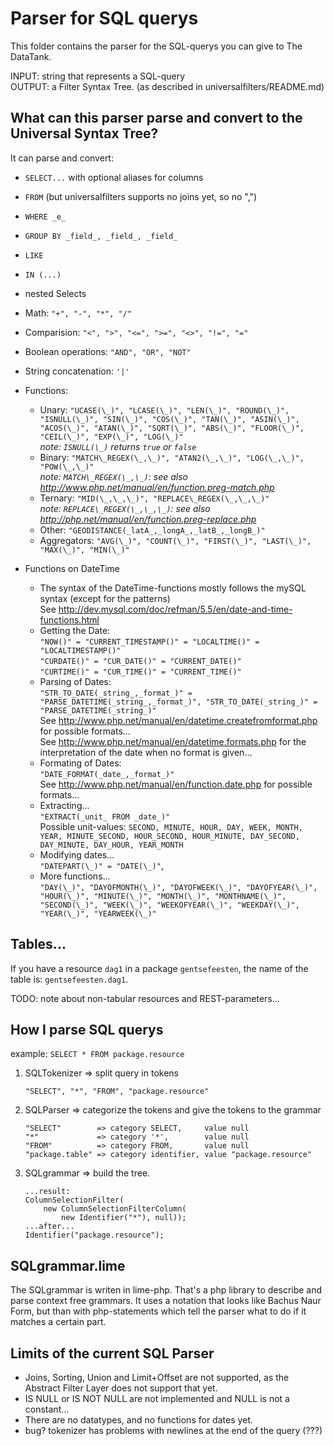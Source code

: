 Parser for SQL querys
=====================

This folder contains the parser for the SQL-querys you can give to The DataTank.

INPUT: string that represents a SQL-query  
OUTPUT: a Filter Syntax Tree. (as described in universalfilters/README.md)


What can this parser parse and convert to the Universal Syntax Tree?
--------------------------------------------------------------------

It can parse and convert:
 - `SELECT...` with optional aliases for columns
 - `FROM` (but universalfilters supports no joins yet, so no ",")
 - `WHERE _e_`
 - `GROUP BY _field_, _field_, _field_`
 - `LIKE`
 - `IN (...)`

 - nested Selects

 - Math: `"+", "-", "*", "/"`
 - Comparision: `"<", ">", "<=", ">=", "<>", "!=", "="`
 - Boolean operations: `"AND", "OR", "NOT"`
 - String concatenation: `'|'`
 - Functions:
   * Unary: `"UCASE(\_)", "LCASE(\_)", "LEN(\_)", "ROUND(\_)", "ISNULL(\_)", "SIN(\_)", "COS(\_)", "TAN(\_)", "ASIN(\_)", "ACOS(\_)", "ATAN(\_)", "SQRT(\_)", "ABS(\_)", "FLOOR(\_)", "CEIL(\_)", "EXP(\_)", "LOG(\_)"`  
     _note: `ISNULL(\_)` returns `true` or `false`_
   * Binary: `"MATCH\_REGEX(\_,\_)", "ATAN2(\_,\_)", "LOG(\_,\_)", "POW(\_,\_)"`  
     _note: `MATCH\_REGEX(\_,\_)`: see also http://www.php.net/manual/en/function.preg-match.php_
   * Ternary: `"MID(\_,\_,\_)", "REPLACE\_REGEX(\_,\_,\_)"`  
     _note: `REPLACE\_REGEX(\_,\_,\_)`: see also http://php.net/manual/en/function.preg-replace.php_
   * Other: `"GEODISTANCE(_latA_,_longA_,_latB_,_longB_)"`
   * Aggregators: `"AVG(\_)", "COUNT(\_)", "FIRST(\_)", "LAST(\_)", "MAX(\_)", "MIN(\_)"`
 - Functions on DateTime
   * The syntax of the DateTime-functions mostly follows the mySQL syntax (except for the patterns)  
     See http://dev.mysql.com/doc/refman/5.5/en/date-and-time-functions.html
   * Getting the Date:  
     `"NOW()" = "CURRENT_TIMESTAMP()" = "LOCALTIME()" = "LOCALTIMESTAMP()"`  
     `"CURDATE()" = "CUR_DATE()" = "CURRENT_DATE()"`  
     `"CURTIME()" = "CUR_TIME()" = "CURRENT_TIME()"`
   * Parsing of Dates:  
     `"STR_TO_DATE(_string_,_format_)" = "PARSE_DATETIME(_string_,_format_)", "STR_TO_DATE(_string_)" = "PARSE_DATETIME(_string_)"`  
     See http://www.php.net/manual/en/datetime.createfromformat.php for possible formats...  
     See http://www.php.net/manual/en/datetime.formats.php for the interpretation of the date when no format is given...
   * Formating of Dates:  
     `"DATE_FORMAT(_date_,_format_)"`  
     See http://www.php.net/manual/en/function.date.php for possible formats...
   * Extracting...  
     `"EXTRACT(_unit_ FROM _date_)"`  
     Possible unit-values: `SECOND, MINUTE, HOUR, DAY, WEEK, MONTH, YEAR, MINUTE_SECOND, HOUR_SECOND, HOUR_MINUTE, DAY_SECOND, DAY_MINUTE, DAY_HOUR, YEAR_MONTH`
   * Modifying dates...  
     `"DATEPART(\_)" = "DATE(\_)"`, 
   * More functions...  
     `"DAY(\_)", "DAYOFMONTH(\_)", "DAYOFWEEK(\_)", "DAYOFYEAR(\_)", "HOUR(\_)", "MINUTE(\_)", "MONTH(\_)", "MONTHNAME(\_)", "SECOND(\_)", "WEEK(\_)", "WEEKOFYEAR(\_)", "WEEKDAY(\_)", "YEAR(\_)", "YEARWEEK(\_)"`

Tables...
---------
If you have a resource `dag1` in a package `gentsefeesten`, the name of the table is: `gentsefeesten.dag1`.

TODO: note about non-tabular resources and REST-parameters...

How I parse SQL querys
----------------------

example: ``SELECT * FROM package.resource``


 1. SQLTokenizer => split query in tokens
 
        "SELECT", "*", "FROM", "package.resource"
    
 2. SQLParser => categorize the tokens and give the tokens to the grammar
 
        "SELECT"        => category SELECT,     value null
        "*"             => category '*',        value null
        "FROM"          => category FROM,       value null
        "package.table" => category identifier, value "package.resource"
    
 3. SQLgrammar => build the tree.

        ...result:
        ColumnSelectionFilter(
            new ColumnSelectionFilterColumn(
                new Identifier("*"), null));
        ...after...
        Identifier("package.resource");


SQLgrammar.lime
---------------

The SQLgrammar is writen in lime-php. That's a php library to describe and parse context free grammars. It uses a notation that looks like Bachus Naur Form, but than with php-statements which tell the parser what to do if it matches a certain part.


Limits of the current SQL Parser
--------------------------------

- Joins, Sorting, Union and Limit+Offset are not supported, as the Abstract Filter Layer does not support that yet.
- IS NULL or IS NOT NULL are not implemented and NULL is not a constant...
- There are no datatypes, and no functions for dates yet.
- bug? tokenizer has problems with newlines at the end of the query (???)